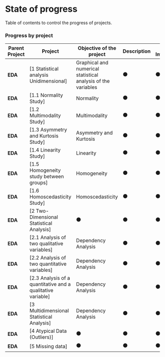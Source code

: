 # State of progress
Table of contents to control the progress of projects.
### Progress by project
| Parent Project | Project | Objective of the project | Description | Graphics Implementation | Check Code | Final revision 
|----|----|----|----|----|----|----|
|**EDA**| [1 Statistical analysis Unidimensional] |Graphical and numerical statistical analysis of the variables|:black_circle:|:black_circle:|:black_circle:|:black_circle:|
|**EDA**| [1.1 Normality Study]  |Normality|:black_circle:|:black_circle:|:heavy_check_mark:|:black_circle:|
|**EDA**| [1.2 Multimodality Study] |Multimodality|:black_circle:|:black_circle:|:black_circle:|:black_circle:|
|**EDA**| [1.3 Asymmetry and Kurtosis Study] |Asymmetry and Kurtosis|:black_circle:|:black_circle:|:black_circle:|:black_circle:|
|**EDA**| [1.4 Linearity Study] |Linearity|:black_circle:|:black_circle:|:black_circle:|:black_circle:|
|**EDA**| [1.5 Homogeneity study between groups] |Homogeneity|:black_circle:|:black_circle:|:black_circle:|:black_circle:|
|**EDA**| [1.6 Homoscedasticity Study] |Homoscedasticity|:black_circle:|:black_circle:|:black_circle:|:black_circle:|
|**EDA**| [2 Two-Dimensional Statistical Analysis] |:black_circle:|:black_circle:|:black_circle:|:black_circle:|:black_circle:|
|**EDA**| [2.1 Analysis of two qualitative variables] |Dependency Analysis|:black_circle:|:black_circle:|:black_circle:|:black_circle:|:black_circle:|
|**EDA**| [2.2 Analysis of two quantitative variables] |Dependency Analysis|:black_circle:|:black_circle:|:black_circle:|:black_circle:|:black_circle:|
|**EDA**| [2.3 Analysis of a quantitative and a qualitative variable] |Dependency Analysis|:black_circle:|:black_circle:|:black_circle:|:black_circle:|:black_circle:|
|**EDA**| [3 Multidimensional Statistical Analysis] |Dependency Analysis|:black_circle:|:black_circle:|:black_circle:|:black_circle:|:black_circle:|
|**EDA**| [4 Atypical Data (Outliers)] |:black_circle:|:black_circle:|:black_circle:|:black_circle:|:black_circle:|:black_circle:|
|**EDA**| [5 Missing data] |:black_circle:|:black_circle:|:black_circle:|:black_circle:|:black_circle:|:black_circle:|

